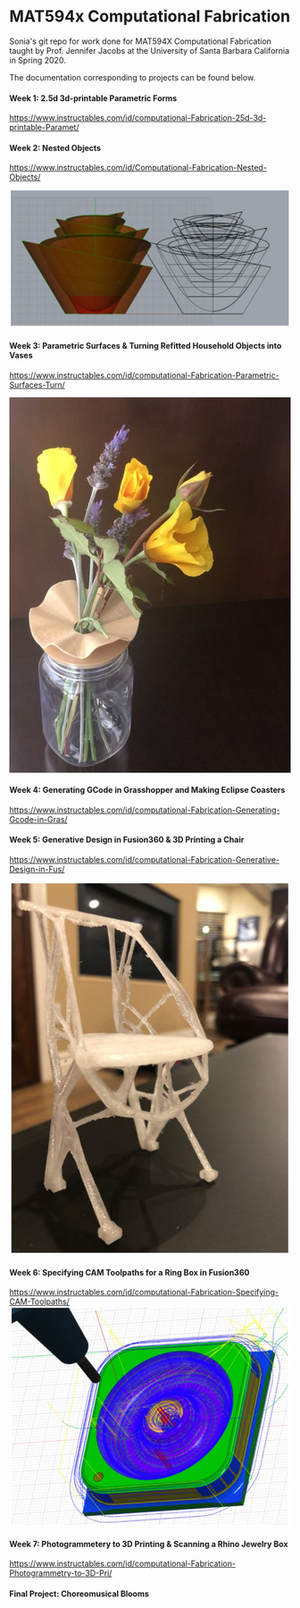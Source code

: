 # MAT594x Computational Fabrication

Sonia's git repo for work done for MAT594X Computational Fabrication taught by Prof. Jennifer Jacobs at the University of Santa Barbara California in Spring 2020.

The documentation corresponding to projects can be found below.

#### Week 1:  2.5d 3d-printable Parametric Forms
https://www.instructables.com/id/computational-Fabrication-25d-3d-printable-Paramet/

<!-- ![week1](imgs/week1.jpg) -->

#### Week 2: Nested Objects
https://www.instructables.com/id/Computational-Fabrication-Nested-Objects/

![week2](imgs/week2.jpg)

#### Week 3: Parametric Surfaces & Turning Refitted Household Objects into Vases
https://www.instructables.com/id/computational-Fabrication-Parametric-Surfaces-Turn/

![week3](imgs/week3.jpg)

#### Week 4: Generating GCode in Grasshopper and Making Eclipse Coasters
https://www.instructables.com/id/computational-Fabrication-Generating-Gcode-in-Gras/

<!-- ![week4](imgs/week4.jpg) -->

#### Week 5: Generative Design in Fusion360 & 3D Printing a Chair
https://www.instructables.com/id/computational-Fabrication-Generative-Design-in-Fus/

![week5](imgs/week5.jpg)

#### Week 6: Specifying CAM Toolpaths for a Ring Box in Fusion360
https://www.instructables.com/id/computational-Fabrication-Specifying-CAM-Toolpaths/
![week6](imgs/week6.jpg)

#### Week 7: Photogrammetery to 3D Printing & Scanning a Rhino Jewelry Box
https://www.instructables.com/id/computational-Fabrication-Photogrammetry-to-3D-Pri/
<!-- ![week7](imgs/week7.jpg) -->

#### Final Project: Choreomusical Blooms
